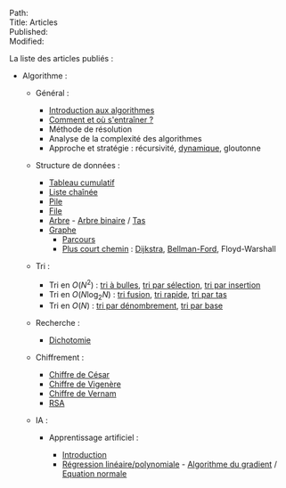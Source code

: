 Path:  
Title: Articles  
Published:  
Modified:  

La liste des articles publiés :

- Algorithme :

    - Général :

         - [Introduction aux algorithmes](/algo/general/introduction.html)
         - [Comment et où s'entraîner ?](/algo/general/entrainement.html)
         - Méthode de résolution
         - Analyse de la complexité des algorithmes
         - Approche et stratégie : récursivité, [dynamique](/algo/general/approche/dynamique.html), gloutonne

    - Structure de données :

         - [Tableau cumulatif](/algo/structure/tableau_cumulatif.html)
         - [Liste chaînée](/algo/structure/liste_chainee.html)
         - [Pile](/algo/structure/pile.html)
         - [File](/algo/structure/file.html)
         - [Arbre](/algo/structure/arbre.html) - [Arbre binaire](/algo/structure/arbre/arbre_binaire.html) / [Tas](/algo/structure/arbre/tas.html)
         - [Graphe](/algo/structure/graphe.html)
            - [Parcours](/algo/structure/graphe/parcours.html)
            - [Plus court chemin](/algo/structure/graphe/plus_court_chemin.html) : [Dijkstra](/algo/structure/graphe/plus_court_chemin/dijkstra.html), [Bellman-Ford](/algo/structure/graphe/plus_court_chemin/bellman_ford.html), Floyd-Warshall

    - Tri :

         - Tri en $O(N^2)$ : [tri à bulles](/algo/tri/tri_bulles.html), [tri par sélection](/algo/tri/tri_selection.html), [tri par insertion](/algo/tri/tri_insertion.html)
         - Tri en $O(N \log _2 N)$ : [tri fusion](/algo/tri/tri_fusion.html), [tri rapide](/algo/tri/tri_rapide.html), [tri par tas](/algo/tri/tri_tas.html)
         - Tri en $O(N)$ : [tri par dénombrement](/algo/tri/tri_denombrement.html), [tri par base](/algo/tri/tri_base.html)

    - Recherche :

         - [Dichotomie](/algo/recherche/dichotomie.html)

    - Chiffrement :

         - [Chiffre de César](/algo/chiffrement/chiffre_cesar.html)
         - [Chiffre de Vigenère](/algo/chiffrement/chiffre_vigenere.html)
         - [Chiffre de Vernam](/algo/chiffrement/chiffre_vernam.html)
         - [RSA](/algo/chiffrement/rsa.html)

    - IA :

         - Apprentissage artificiel :
            
             - [Introduction](/algo/ia/apprentissage_artificiel/introduction.html)
             - [Régression linéaire/polynomiale](/algo/ia/apprentissage_artificiel/regression_lin_poly.html) - [Algorithme du gradient](/algo/ia/apprentissage_artificiel/regression_lin_poly/algo_gradient.html) / [Equation normale](/algo/ia/apprentissage_artificiel/regression_lin_poly/equation_normale.html)
